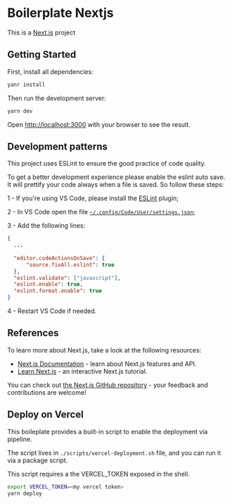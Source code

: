 # Boilerplate Nextjs
This is a [Next.js](https://nextjs.org/) project

## Getting Started

First, install all dependencies:

```bash
yanr install
```

Then run the development server:

```bash
yarn dev
```

Open [http://localhost:3000](http://localhost:3000) with your browser to see the result.

## Development patterns

This project uses ESLint to ensure the good practice of code quality.

To get a better development experience please enable the eslint auto save. It will prettify your code always when a file is saved. So follow these steps:

1 - If you're using VS Code, please install the [ESLint]() plugin;

2 - In VS Code open the file [`~/.config/Code/User/settings.json`](vscode://~/.config/Code/User/settings.json);

3 - Add the following lines:
```json
{
  ...
  
  "editor.codeActionsOnSave": {
      "source.fixAll.eslint": true
  },
  "eslint.validate": ["javascript"],
  "eslint.enable": true,
  "eslint.format.enable": true
}
```
4 - Restart VS Code if needed.

## References

To learn more about Next.js, take a look at the following resources:

- [Next.js Documentation](https://nextjs.org/docs) - learn about Next.js features and API.
- [Learn Next.js](https://nextjs.org/learn) - an interactive Next.js tutorial.

You can check out [the Next.js GitHub repository](https://github.com/vercel/next.js/) - your feedback and contributions are welcome!

## Deploy on Vercel

This boileplate provides a built-in script to enable the deployment via pipeline.

The script lives in `./scripts/vercel-deployment.sh` file, and you can run it via a package script.

This script requires a the VERCEL_TOKEN exposed in the shell.
```bash
export VERCEL_TOKEN=<my vercel token>
yarn deploy
```
